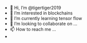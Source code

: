 - 👋 Hi, I’m @tigertiger2019
- 👀 I’m interested in blockchains
- 🌱 I’m currently learning tensor flow
- 💞️ I’m looking to collaborate on ...
- 📫 How to reach me ...
- 

<!---
tigertiger2019/tigertiger2019 is a ✨ special ✨ repository because its `README.md` (this file) appears on your GitHub profile.
You can click the Preview link to take a look at your changes.
.......................
--->
